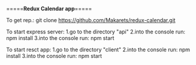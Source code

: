 ﻿

=====**Redux Calendar app**=====

To get rep.:
	git clone https://github.com/Makarets/redux-calendar.git


To start express server: 
	1.go to the directory "api"
	2.into the console run: npm install
	3.into the console run: npm start
	
To start resct app:
	1.go to the directory "client"
	2.into the console run: npm install
	3.into the console run: npm start
